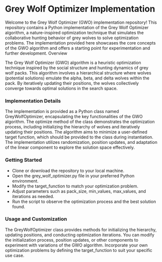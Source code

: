# Grey Wolf Optimizer Implementation

Welcome to the Grey Wolf Optimizer (GWO) implementation repository! This repository contains a Python implementation of the Grey Wolf Optimizer algorithm, a nature-inspired optimization technique that simulates the collaborative hunting behavior of grey wolves to solve optimization problems. The implementation provided here showcases the core concepts of the GWO algorithm and offers a starting point for experimentation and further development.
Overview

The Grey Wolf Optimizer (GWO) algorithm is a heuristic optimization technique inspired by the social structure and hunting dynamics of grey wolf packs. This algorithm involves a hierarchical structure where wolves (potential solutions) emulate the alpha, beta, and delta wolves within the pack. By iteratively updating their positions, the wolves collectively converge towards optimal solutions in the search space.
### Implementation Details

The implementation is provided as a Python class named GreyWolfOptimizer, encapsulating the key functionalities of the GWO algorithm.
The optimize method of the class demonstrates the optimization process, including initializing the hierarchy of wolves and iteratively updating their positions.
The algorithm aims to minimize a user-defined target function, which should be provided to the class during instantiation.
The implementation utilizes randomization, position updates, and adaptation of the linear component to explore the solution space effectively.

### Getting Started

- Clone or download the repository to your local machine.
- Open the grey_wolf_optimizer.py file in your preferred Python environment.
- Modify the target_function to match your optimization problem.
- Adjust parameters such as pack_size, min_values, max_values, and iterations as needed.
- Run the script to observe the optimization process and the best solution found.

### Usage and Customization

The GreyWolfOptimizer class provides methods for initializing the hierarchy, updating positions, and conducting optimization iterations.
You can modify the initialization process, position updates, or other components to experiment with variations of the GWO algorithm.
Incorporate your own optimization problems by defining the target_function to suit your specific use case.
